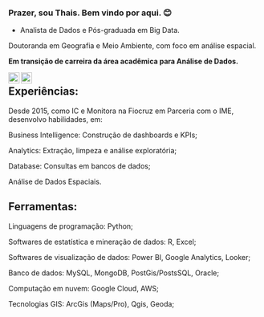 ### Prazer, sou Thais. Bem vindo por aqui. 😊

- Analista de Dados e Pós-graduada em Big Data.

Doutoranda em Geografia e Meio Ambiente, com foco em análise espacial.

**Em transição de carreira da área acadêmica para Análise de Dados.**


<a target="_blank" href="https://www.linkedin.com/in/thaisgulias/">
  <img align="left" alt="LinkdeIN" width="22px" src="https://cdn.jsdelivr.net/npm/simple-icons@v3/icons/linkedin.svg" />
</a>
<a target="_blank" href="mailto:guliasthais@gmail.com">
  <img align="left" alt="Gmail" width="22px" src="https://cdn.jsdelivr.net/npm/simple-icons@v3/icons/gmail.svg" />
</a>

#


## Experiências:

Desde 2015, como IC e Monitora na Fiocruz em Parceria com o IME, desenvolvo habilidades, em:

Business Intelligence: Construção de dashboards e KPIs;

Analytics: Extração, limpeza e análise exploratória;

Database: Consultas em bancos de dados;

Análise de Dados Espaciais.

## Ferramentas:

Linguagens de programação: Python;

Softwares de estatística e mineração de dados: R, Excel;

Softwares de visualização de dados: Power BI, Google Analytics, Looker;

Banco de dados: MySQL, MongoDB, PostGis/PostsSQL, Oracle;

Computação em nuvem: Google Cloud, AWS;

Tecnologias GIS: ArcGis (Maps/Pro), Qgis, Geoda;


